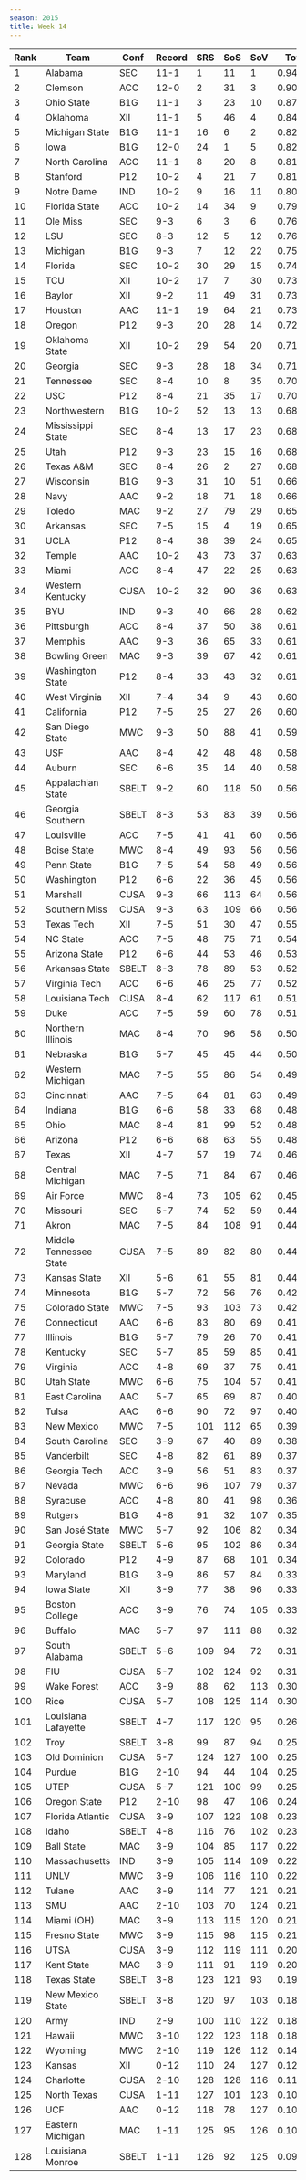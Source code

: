 ```yaml
---
season: 2015
title: Week 14
---
```

<table class="display"><thead><tr><th>Rank</th><th>Team</th><th>Conf</th><th>Record</th><th>SRS</th><th>SoS</th><th>SoV</th><th>Total</th></tr></thead><tbody>
<tr><td>1</td><td>Alabama</td><td>SEC</td><td>11-1</td><td>1</td><td>11</td><td>1</td><td>0.94588</td></tr>
<tr><td>2</td><td>Clemson</td><td>ACC</td><td>12-0</td><td>2</td><td>31</td><td>3</td><td>0.90354</td></tr>
<tr><td>3</td><td>Ohio State</td><td>B1G</td><td>11-1</td><td>3</td><td>23</td><td>10</td><td>0.87305</td></tr>
<tr><td>4</td><td>Oklahoma</td><td>XII</td><td>11-1</td><td>5</td><td>46</td><td>4</td><td>0.84734</td></tr>
<tr><td>5</td><td>Michigan State</td><td>B1G</td><td>11-1</td><td>16</td><td>6</td><td>2</td><td>0.82622</td></tr>
<tr><td>6</td><td>Iowa</td><td>B1G</td><td>12-0</td><td>24</td><td>1</td><td>5</td><td>0.82082</td></tr>
<tr><td>7</td><td>North Carolina</td><td>ACC</td><td>11-1</td><td>8</td><td>20</td><td>8</td><td>0.81595</td></tr>
<tr><td>8</td><td>Stanford</td><td>P12</td><td>10-2</td><td>4</td><td>21</td><td>7</td><td>0.81055</td></tr>
<tr><td>9</td><td>Notre Dame</td><td>IND</td><td>10-2</td><td>9</td><td>16</td><td>11</td><td>0.80197</td></tr>
<tr><td>10</td><td>Florida State</td><td>ACC</td><td>10-2</td><td>14</td><td>34</td><td>9</td><td>0.79478</td></tr>
<tr><td>11</td><td>Ole Miss</td><td>SEC</td><td>9-3</td><td>6</td><td>3</td><td>6</td><td>0.76769</td></tr>
<tr><td>12</td><td>LSU</td><td>SEC</td><td>8-3</td><td>12</td><td>5</td><td>12</td><td>0.76166</td></tr>
<tr><td>13</td><td>Michigan</td><td>B1G</td><td>9-3</td><td>7</td><td>12</td><td>22</td><td>0.75772</td></tr>
<tr><td>14</td><td>Florida</td><td>SEC</td><td>10-2</td><td>30</td><td>29</td><td>15</td><td>0.74353</td></tr>
<tr><td>15</td><td>TCU</td><td>XII</td><td>10-2</td><td>17</td><td>7</td><td>30</td><td>0.73990</td></tr>
<tr><td>16</td><td>Baylor</td><td>XII</td><td>9-2</td><td>11</td><td>49</td><td>31</td><td>0.73972</td></tr>
<tr><td>17</td><td>Houston</td><td>AAC</td><td>11-1</td><td>19</td><td>64</td><td>21</td><td>0.73965</td></tr>
<tr><td>18</td><td>Oregon</td><td>P12</td><td>9-3</td><td>20</td><td>28</td><td>14</td><td>0.72274</td></tr>
<tr><td>19</td><td>Oklahoma State</td><td>XII</td><td>10-2</td><td>29</td><td>54</td><td>20</td><td>0.71234</td></tr>
<tr><td>20</td><td>Georgia</td><td>SEC</td><td>9-3</td><td>28</td><td>18</td><td>34</td><td>0.71180</td></tr>
<tr><td>21</td><td>Tennessee</td><td>SEC</td><td>8-4</td><td>10</td><td>8</td><td>35</td><td>0.70191</td></tr>
<tr><td>22</td><td>USC</td><td>P12</td><td>8-4</td><td>21</td><td>35</td><td>17</td><td>0.70149</td></tr>
<tr><td>23</td><td>Northwestern</td><td>B1G</td><td>10-2</td><td>52</td><td>13</td><td>13</td><td>0.68936</td></tr>
<tr><td>24</td><td>Mississippi State</td><td>SEC</td><td>8-4</td><td>13</td><td>17</td><td>23</td><td>0.68398</td></tr>
<tr><td>25</td><td>Utah</td><td>P12</td><td>9-3</td><td>23</td><td>15</td><td>16</td><td>0.68307</td></tr>
<tr><td>26</td><td>Texas A&M</td><td>SEC</td><td>8-4</td><td>26</td><td>2</td><td>27</td><td>0.68232</td></tr>
<tr><td>27</td><td>Wisconsin</td><td>B1G</td><td>9-3</td><td>31</td><td>10</td><td>51</td><td>0.66156</td></tr>
<tr><td>28</td><td>Navy</td><td>AAC</td><td>9-2</td><td>18</td><td>71</td><td>18</td><td>0.66135</td></tr>
<tr><td>29</td><td>Toledo</td><td>MAC</td><td>9-2</td><td>27</td><td>79</td><td>29</td><td>0.65557</td></tr>
<tr><td>30</td><td>Arkansas</td><td>SEC</td><td>7-5</td><td>15</td><td>4</td><td>19</td><td>0.65274</td></tr>
<tr><td>31</td><td>UCLA</td><td>P12</td><td>8-4</td><td>38</td><td>39</td><td>24</td><td>0.65150</td></tr>
<tr><td>32</td><td>Temple</td><td>AAC</td><td>10-2</td><td>43</td><td>73</td><td>37</td><td>0.63978</td></tr>
<tr><td>33</td><td>Miami</td><td>ACC</td><td>8-4</td><td>47</td><td>22</td><td>25</td><td>0.63689</td></tr>
<tr><td>34</td><td>Western Kentucky</td><td>CUSA</td><td>10-2</td><td>32</td><td>90</td><td>36</td><td>0.63351</td></tr>
<tr><td>35</td><td>BYU</td><td>IND</td><td>9-3</td><td>40</td><td>66</td><td>28</td><td>0.62976</td></tr>
<tr><td>36</td><td>Pittsburgh</td><td>ACC</td><td>8-4</td><td>37</td><td>50</td><td>38</td><td>0.61442</td></tr>
<tr><td>37</td><td>Memphis</td><td>AAC</td><td>9-3</td><td>36</td><td>65</td><td>33</td><td>0.61092</td></tr>
<tr><td>38</td><td>Bowling Green</td><td>MAC</td><td>9-3</td><td>39</td><td>67</td><td>42</td><td>0.61077</td></tr>
<tr><td>39</td><td>Washington State</td><td>P12</td><td>8-4</td><td>33</td><td>43</td><td>32</td><td>0.61009</td></tr>
<tr><td>40</td><td>West Virginia</td><td>XII</td><td>7-4</td><td>34</td><td>9</td><td>43</td><td>0.60863</td></tr>
<tr><td>41</td><td>California</td><td>P12</td><td>7-5</td><td>25</td><td>27</td><td>26</td><td>0.60185</td></tr>
<tr><td>42</td><td>San Diego State</td><td>MWC</td><td>9-3</td><td>50</td><td>88</td><td>41</td><td>0.59492</td></tr>
<tr><td>43</td><td>USF</td><td>AAC</td><td>8-4</td><td>42</td><td>48</td><td>48</td><td>0.58863</td></tr>
<tr><td>44</td><td>Auburn</td><td>SEC</td><td>6-6</td><td>35</td><td>14</td><td>40</td><td>0.58766</td></tr>
<tr><td>45</td><td>Appalachian State</td><td>SBELT</td><td>9-2</td><td>60</td><td>118</td><td>50</td><td>0.56892</td></tr>
<tr><td>46</td><td>Georgia Southern</td><td>SBELT</td><td>8-3</td><td>53</td><td>83</td><td>39</td><td>0.56862</td></tr>
<tr><td>47</td><td>Louisville</td><td>ACC</td><td>7-5</td><td>41</td><td>41</td><td>60</td><td>0.56859</td></tr>
<tr><td>48</td><td>Boise State</td><td>MWC</td><td>8-4</td><td>49</td><td>93</td><td>56</td><td>0.56771</td></tr>
<tr><td>49</td><td>Penn State</td><td>B1G</td><td>7-5</td><td>54</td><td>58</td><td>49</td><td>0.56661</td></tr>
<tr><td>50</td><td>Washington</td><td>P12</td><td>6-6</td><td>22</td><td>36</td><td>45</td><td>0.56504</td></tr>
<tr><td>51</td><td>Marshall</td><td>CUSA</td><td>9-3</td><td>66</td><td>113</td><td>64</td><td>0.56156</td></tr>
<tr><td>52</td><td>Southern Miss</td><td>CUSA</td><td>9-3</td><td>63</td><td>109</td><td>66</td><td>0.56136</td></tr>
<tr><td>53</td><td>Texas Tech</td><td>XII</td><td>7-5</td><td>51</td><td>30</td><td>47</td><td>0.55755</td></tr>
<tr><td>54</td><td>NC State</td><td>ACC</td><td>7-5</td><td>48</td><td>75</td><td>71</td><td>0.54195</td></tr>
<tr><td>55</td><td>Arizona State</td><td>P12</td><td>6-6</td><td>44</td><td>53</td><td>46</td><td>0.53644</td></tr>
<tr><td>56</td><td>Arkansas State</td><td>SBELT</td><td>8-3</td><td>78</td><td>89</td><td>53</td><td>0.52456</td></tr>
<tr><td>57</td><td>Virginia Tech</td><td>ACC</td><td>6-6</td><td>46</td><td>25</td><td>77</td><td>0.52175</td></tr>
<tr><td>58</td><td>Louisiana Tech</td><td>CUSA</td><td>8-4</td><td>62</td><td>117</td><td>61</td><td>0.51757</td></tr>
<tr><td>59</td><td>Duke</td><td>ACC</td><td>7-5</td><td>59</td><td>60</td><td>78</td><td>0.51522</td></tr>
<tr><td>60</td><td>Northern Illinois</td><td>MAC</td><td>8-4</td><td>70</td><td>96</td><td>58</td><td>0.50705</td></tr>
<tr><td>61</td><td>Nebraska</td><td>B1G</td><td>5-7</td><td>45</td><td>45</td><td>44</td><td>0.50114</td></tr>
<tr><td>62</td><td>Western Michigan</td><td>MAC</td><td>7-5</td><td>55</td><td>86</td><td>54</td><td>0.49845</td></tr>
<tr><td>63</td><td>Cincinnati</td><td>AAC</td><td>7-5</td><td>64</td><td>81</td><td>63</td><td>0.49483</td></tr>
<tr><td>64</td><td>Indiana</td><td>B1G</td><td>6-6</td><td>58</td><td>33</td><td>68</td><td>0.48375</td></tr>
<tr><td>65</td><td>Ohio</td><td>MAC</td><td>8-4</td><td>81</td><td>99</td><td>52</td><td>0.48201</td></tr>
<tr><td>66</td><td>Arizona</td><td>P12</td><td>6-6</td><td>68</td><td>63</td><td>55</td><td>0.48077</td></tr>
<tr><td>67</td><td>Texas</td><td>XII</td><td>4-7</td><td>57</td><td>19</td><td>74</td><td>0.46683</td></tr>
<tr><td>68</td><td>Central Michigan</td><td>MAC</td><td>7-5</td><td>71</td><td>84</td><td>67</td><td>0.46675</td></tr>
<tr><td>69</td><td>Air Force</td><td>MWC</td><td>8-4</td><td>73</td><td>105</td><td>62</td><td>0.45081</td></tr>
<tr><td>70</td><td>Missouri</td><td>SEC</td><td>5-7</td><td>74</td><td>52</td><td>59</td><td>0.44721</td></tr>
<tr><td>71</td><td>Akron</td><td>MAC</td><td>7-5</td><td>84</td><td>108</td><td>91</td><td>0.44641</td></tr>
<tr><td>72</td><td>Middle Tennessee State</td><td>CUSA</td><td>7-5</td><td>89</td><td>82</td><td>80</td><td>0.44556</td></tr>
<tr><td>73</td><td>Kansas State</td><td>XII</td><td>5-6</td><td>61</td><td>55</td><td>81</td><td>0.44450</td></tr>
<tr><td>74</td><td>Minnesota</td><td>B1G</td><td>5-7</td><td>72</td><td>56</td><td>76</td><td>0.42201</td></tr>
<tr><td>75</td><td>Colorado State</td><td>MWC</td><td>7-5</td><td>93</td><td>103</td><td>73</td><td>0.42005</td></tr>
<tr><td>76</td><td>Connecticut</td><td>AAC</td><td>6-6</td><td>83</td><td>80</td><td>69</td><td>0.41966</td></tr>
<tr><td>77</td><td>Illinois</td><td>B1G</td><td>5-7</td><td>79</td><td>26</td><td>70</td><td>0.41694</td></tr>
<tr><td>78</td><td>Kentucky</td><td>SEC</td><td>5-7</td><td>85</td><td>59</td><td>85</td><td>0.41684</td></tr>
<tr><td>79</td><td>Virginia</td><td>ACC</td><td>4-8</td><td>69</td><td>37</td><td>75</td><td>0.41515</td></tr>
<tr><td>80</td><td>Utah State</td><td>MWC</td><td>6-6</td><td>75</td><td>104</td><td>57</td><td>0.41493</td></tr>
<tr><td>81</td><td>East Carolina</td><td>AAC</td><td>5-7</td><td>65</td><td>69</td><td>87</td><td>0.40179</td></tr>
<tr><td>82</td><td>Tulsa</td><td>AAC</td><td>6-6</td><td>90</td><td>72</td><td>97</td><td>0.40148</td></tr>
<tr><td>83</td><td>New Mexico</td><td>MWC</td><td>7-5</td><td>101</td><td>112</td><td>65</td><td>0.39512</td></tr>
<tr><td>84</td><td>South Carolina</td><td>SEC</td><td>3-9</td><td>67</td><td>40</td><td>89</td><td>0.38262</td></tr>
<tr><td>85</td><td>Vanderbilt</td><td>SEC</td><td>4-8</td><td>82</td><td>61</td><td>89</td><td>0.37896</td></tr>
<tr><td>86</td><td>Georgia Tech</td><td>ACC</td><td>3-9</td><td>56</td><td>51</td><td>83</td><td>0.37460</td></tr>
<tr><td>87</td><td>Nevada</td><td>MWC</td><td>6-6</td><td>96</td><td>107</td><td>79</td><td>0.37312</td></tr>
<tr><td>88</td><td>Syracuse</td><td>ACC</td><td>4-8</td><td>80</td><td>41</td><td>98</td><td>0.36304</td></tr>
<tr><td>89</td><td>Rutgers</td><td>B1G</td><td>4-8</td><td>91</td><td>32</td><td>107</td><td>0.35361</td></tr>
<tr><td>90</td><td>San José State</td><td>MWC</td><td>5-7</td><td>92</td><td>106</td><td>82</td><td>0.34830</td></tr>
<tr><td>91</td><td>Georgia State</td><td>SBELT</td><td>5-6</td><td>95</td><td>102</td><td>86</td><td>0.34606</td></tr>
<tr><td>92</td><td>Colorado</td><td>P12</td><td>4-9</td><td>87</td><td>68</td><td>101</td><td>0.34128</td></tr>
<tr><td>93</td><td>Maryland</td><td>B1G</td><td>3-9</td><td>86</td><td>57</td><td>84</td><td>0.33587</td></tr>
<tr><td>94</td><td>Iowa State</td><td>XII</td><td>3-9</td><td>77</td><td>38</td><td>96</td><td>0.33114</td></tr>
<tr><td>95</td><td>Boston College</td><td>ACC</td><td>3-9</td><td>76</td><td>74</td><td>105</td><td>0.33010</td></tr>
<tr><td>96</td><td>Buffalo</td><td>MAC</td><td>5-7</td><td>97</td><td>111</td><td>88</td><td>0.32227</td></tr>
<tr><td>97</td><td>South Alabama</td><td>SBELT</td><td>5-6</td><td>109</td><td>94</td><td>72</td><td>0.31576</td></tr>
<tr><td>98</td><td>FIU</td><td>CUSA</td><td>5-7</td><td>102</td><td>124</td><td>92</td><td>0.31410</td></tr>
<tr><td>99</td><td>Wake Forest</td><td>ACC</td><td>3-9</td><td>88</td><td>62</td><td>113</td><td>0.30617</td></tr>
<tr><td>100</td><td>Rice</td><td>CUSA</td><td>5-7</td><td>108</td><td>125</td><td>114</td><td>0.30038</td></tr>
<tr><td>101</td><td>Louisiana Lafayette</td><td>SBELT</td><td>4-7</td><td>117</td><td>120</td><td>95</td><td>0.26511</td></tr>
<tr><td>102</td><td>Troy</td><td>SBELT</td><td>3-8</td><td>99</td><td>87</td><td>94</td><td>0.25841</td></tr>
<tr><td>103</td><td>Old Dominion</td><td>CUSA</td><td>5-7</td><td>124</td><td>127</td><td>100</td><td>0.25422</td></tr>
<tr><td>104</td><td>Purdue</td><td>B1G</td><td>2-10</td><td>94</td><td>44</td><td>104</td><td>0.25406</td></tr>
<tr><td>105</td><td>UTEP</td><td>CUSA</td><td>5-7</td><td>121</td><td>100</td><td>99</td><td>0.25156</td></tr>
<tr><td>106</td><td>Oregon State</td><td>P12</td><td>2-10</td><td>98</td><td>47</td><td>106</td><td>0.24925</td></tr>
<tr><td>107</td><td>Florida Atlantic</td><td>CUSA</td><td>3-9</td><td>107</td><td>122</td><td>108</td><td>0.23301</td></tr>
<tr><td>108</td><td>Idaho</td><td>SBELT</td><td>4-8</td><td>116</td><td>76</td><td>102</td><td>0.23185</td></tr>
<tr><td>109</td><td>Ball State</td><td>MAC</td><td>3-9</td><td>104</td><td>85</td><td>117</td><td>0.22908</td></tr>
<tr><td>110</td><td>Massachusetts</td><td>IND</td><td>3-9</td><td>105</td><td>114</td><td>109</td><td>0.22216</td></tr>
<tr><td>111</td><td>UNLV</td><td>MWC</td><td>3-9</td><td>106</td><td>116</td><td>110</td><td>0.22205</td></tr>
<tr><td>112</td><td>Tulane</td><td>AAC</td><td>3-9</td><td>114</td><td>77</td><td>121</td><td>0.21540</td></tr>
<tr><td>113</td><td>SMU</td><td>AAC</td><td>2-10</td><td>103</td><td>70</td><td>124</td><td>0.21452</td></tr>
<tr><td>114</td><td>Miami (OH)</td><td>MAC</td><td>3-9</td><td>113</td><td>115</td><td>120</td><td>0.21403</td></tr>
<tr><td>115</td><td>Fresno State</td><td>MWC</td><td>3-9</td><td>115</td><td>98</td><td>115</td><td>0.21390</td></tr>
<tr><td>116</td><td>UTSA</td><td>CUSA</td><td>3-9</td><td>112</td><td>119</td><td>111</td><td>0.20875</td></tr>
<tr><td>117</td><td>Kent State</td><td>MAC</td><td>3-9</td><td>111</td><td>91</td><td>119</td><td>0.20858</td></tr>
<tr><td>118</td><td>Texas State</td><td>SBELT</td><td>3-8</td><td>123</td><td>121</td><td>93</td><td>0.19877</td></tr>
<tr><td>119</td><td>New Mexico State</td><td>SBELT</td><td>3-8</td><td>120</td><td>97</td><td>103</td><td>0.18591</td></tr>
<tr><td>120</td><td>Army</td><td>IND</td><td>2-9</td><td>100</td><td>110</td><td>122</td><td>0.18524</td></tr>
<tr><td>121</td><td>Hawaii</td><td>MWC</td><td>3-10</td><td>122</td><td>123</td><td>118</td><td>0.18289</td></tr>
<tr><td>122</td><td>Wyoming</td><td>MWC</td><td>2-10</td><td>119</td><td>126</td><td>112</td><td>0.14761</td></tr>
<tr><td>123</td><td>Kansas</td><td>XII</td><td>0-12</td><td>110</td><td>24</td><td>127</td><td>0.12525</td></tr>
<tr><td>124</td><td>Charlotte</td><td>CUSA</td><td>2-10</td><td>128</td><td>128</td><td>116</td><td>0.11338</td></tr>
<tr><td>125</td><td>North Texas</td><td>CUSA</td><td>1-11</td><td>127</td><td>101</td><td>123</td><td>0.10545</td></tr>
<tr><td>126</td><td>UCF</td><td>AAC</td><td>0-12</td><td>118</td><td>78</td><td>127</td><td>0.10398</td></tr>
<tr><td>127</td><td>Eastern Michigan</td><td>MAC</td><td>1-11</td><td>125</td><td>95</td><td>126</td><td>0.10251</td></tr>
<tr><td>128</td><td>Louisiana Monroe</td><td>SBELT</td><td>1-11</td><td>126</td><td>92</td><td>125</td><td>0.09176</td></tr>
</tbody></table>
